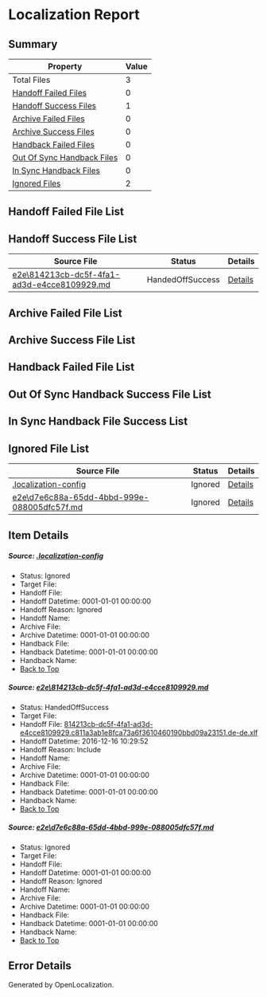 # <a name='report-top'></a> Localization Report

## Summary
 Property | Value 
 -------- | ----- 
 Total Files | 3
[ Handoff Failed Files ](#handoff-failed-list)| 0
[ Handoff Success Files ](#handoff-success-list)| 1
[ Archive Failed Files ](#archive-failed-list)| 0
[ Archive Success Files ](#archive-success-list)| 0
[ Handback Failed Files ](#handback-failed-list)| 0
[ Out Of Sync Handback Files ](#outofsync-handback-success-list)| 0
[ In Sync Handback Files ](#insync-handback-success-list)| 0
[ Ignored Files ](#ignored-list)| 2

## <a name='handoff-failed-list'></a> Handoff Failed File List

## <a name='handoff-success-list'></a> Handoff Success File List
 Source File | Status | Details 
 ----------- | ------ | ------- 
 [e2e\814213cb-dc5f-4fa1-ad3d-e4cce8109929.md](https://github.com/OpenLocalizationTestOrg/ol-test0/blob/91ce399d2cad480c7e4c407675d074c6e8b97975/e2e/814213cb-dc5f-4fa1-ad3d-e4cce8109929.md) | HandedOffSuccess | [Details](#b5968d50be6713a7ade2f00067c5b194a5b64d8b1)

## <a name='archive-failed-list'></a> Archive Failed File List

## <a name='archive-success-list'></a> Archive Success File List

## <a name='handback-failed-list'></a> Handback Failed File List

## <a name='outofsync-handback-success-list'></a> Out Of Sync Handback Success File List

## <a name='insync-handback-success-list'></a> In Sync Handback File Success List

## <a name='ignored-list'></a> Ignored File List
 Source File | Status | Details 
 ----------- | ------ | ------- 
 [.localization-config](https://github.com/OpenLocalizationTestOrg/ol-test0/blob/91ce399d2cad480c7e4c407675d074c6e8b97975/.localization-config) | Ignored | [Details](#cb0632cf59c1387fc1742bfb9fa3c47f87e2e5c90)
 [e2e\d7e6c88a-65dd-4bbd-999e-088005dfc57f.md](https://github.com/OpenLocalizationTestOrg/ol-test0/blob/91ce399d2cad480c7e4c407675d074c6e8b97975/e2e/d7e6c88a-65dd-4bbd-999e-088005dfc57f.md) | Ignored | [Details](#9316eeb6da72c512a771ee9d2f5643700ef561302)

## Item Details
##### <a name='cb0632cf59c1387fc1742bfb9fa3c47f87e2e5c90'></a> Source: [.localization-config](https://github.com/OpenLocalizationTestOrg/ol-test0/blob/91ce399d2cad480c7e4c407675d074c6e8b97975/.localization-config)
* Status: Ignored
* Target File: 
* Handoff File: 
* Handoff Datetime: 0001-01-01 00:00:00
* Handoff Reason: Ignored
* Handoff Name: 
* Archive File: 
* Archive Datetime: 0001-01-01 00:00:00
* Handback File: 
* Handback Datetime: 0001-01-01 00:00:00
* Handback Name: 
* [Back to Top](#report-top)

##### <a name='b5968d50be6713a7ade2f00067c5b194a5b64d8b1'></a> Source: [e2e\814213cb-dc5f-4fa1-ad3d-e4cce8109929.md](https://github.com/OpenLocalizationTestOrg/ol-test0/blob/91ce399d2cad480c7e4c407675d074c6e8b97975/e2e/814213cb-dc5f-4fa1-ad3d-e4cce8109929.md)
* Status: HandedOffSuccess
* Target File: 
* Handoff File: [814213cb-dc5f-4fa1-ad3d-e4cce8109929.c811a3ab1e8fca73a6f3610460190bbd09a23151.de-de.xlf](https://github.com/OpenLocalizationTestOrg/ol-test0-handoff/blob/c2ab9e0d5170f05667644df23705d6b6a68cdfb0/ol-handoff/OpenLocalizationTestOrg/ol-test0-dede/xinjiang/mt/814213cb-dc5f-4fa1-ad3d-e4cce8109929.c811a3ab1e8fca73a6f3610460190bbd09a23151.de-de.xlf)
* Handoff Datetime: 2016-12-16 10:29:52
* Handoff Reason: Include
* Handoff Name: 
* Archive File: 
* Archive Datetime: 0001-01-01 00:00:00
* Handback File: 
* Handback Datetime: 0001-01-01 00:00:00
* Handback Name: 
* [Back to Top](#report-top)

##### <a name='9316eeb6da72c512a771ee9d2f5643700ef561302'></a> Source: [e2e\d7e6c88a-65dd-4bbd-999e-088005dfc57f.md](https://github.com/OpenLocalizationTestOrg/ol-test0/blob/91ce399d2cad480c7e4c407675d074c6e8b97975/e2e/d7e6c88a-65dd-4bbd-999e-088005dfc57f.md)
* Status: Ignored
* Target File: 
* Handoff File: 
* Handoff Datetime: 0001-01-01 00:00:00
* Handoff Reason: Ignored
* Handoff Name: 
* Archive File: 
* Archive Datetime: 0001-01-01 00:00:00
* Handback File: 
* Handback Datetime: 0001-01-01 00:00:00
* Handback Name: 
* [Back to Top](#report-top)


## Error Details

Generated by OpenLocalization.
